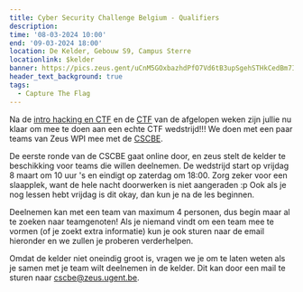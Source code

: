 ```yaml
---
title: Cyber Security Challenge Belgium - Qualifiers
description: 
time: '08-03-2024 10:00'
end: '09-03-2024 18:00'
location: De Kelder, Gebouw S9, Campus Sterre
locationlink: $kelder
banner: https://pics.zeus.gent/uCnM5GOxbazhdPfO7Vd6tB3upSgehSTHkCedBm7I.jpg
header_text_background: true
tags:
  - Capture The Flag
---
```


Na de [intro hacking en CTF](https://zeus.gent/events/23-24/hacking/) en de [CTF](https://zeus.gent/events/23-24/ctf/) van de afgelopen weken zijn jullie nu klaar om mee te doen aan een echte CTF wedstrijd!!! We doen met een paar teams van Zeus WPI mee met de [CSCBE](https://www.cybersecuritychallenge.be/).

De eerste ronde van de CSCBE gaat online door, en zeus stelt de kelder te beschikking voor teams die willen deelnemen. De wedstrijd start op vrijdag 8 maart om 10 uur 's en eindigt op zaterdag om 18:00. Zorg zeker voor een slaapplek, want de hele nacht doorwerken is niet aangeraden :p Ook als je nog lessen hebt vrijdag is dit okay, dan kun je na de les beginnen.

Deelnemen kan met een team van maximum 4 personen, dus begin maar al te zoeken naar teamgenoten! Als je niemand vindt om een team mee te vormen (of je zoekt extra informatie) kun je ook sturen naar de email hieronder en we zullen je proberen verderhelpen.

Omdat de kelder niet oneindig groot is, vragen we je om te laten weten als je samen met je team wilt deelnemen in de kelder. Dit kan door een mail te sturen naar [cscbe@zeus.ugent.be](mailto:cscbe@zeus.ugent.be).
